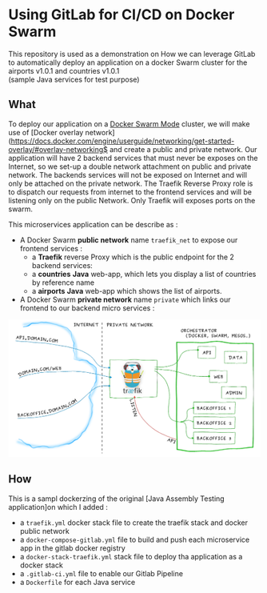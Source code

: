 # Using GitLab for CI/CD on Docker Swarm

This repository is used as a demonstration on How we can leverage GitLab to 
automatically deploy an application on a docker Swarm cluster for the airports v1.0.1 and countries v1.0.1  
(sample Java services for test purpose)


## What

To deploy our application on a [Docker Swarm
Mode](https://docs.docker.com/engine/swarm/) cluster, we will make use of
[Docker overlay network](https://docs.docker.com/engine/userguide/networking/get-started-overlay/#overlay-networking$
and create a public and private network. Our application will have 2
backend services that must never be exposes on the Internet, so we set-up a double
network attachment on public and private network. The backends services will not
be exposed on Internet and will only be attached on the private network. The
Traefik Reverse Proxy role is to dispatch our requests
from internet to the frontend services and will be listening only on the public
Network. Only Traefik will exposes ports on the swarm.

This microservices application can be describe as :

- A Docker Swarm **public network** name `traefik_net` to expose our frontend
  services :
    - a **Traefik** reverse Proxy which is the public endpoint for the 2
      backend services:
    - a **countries** **Java** web-app, which lets you display a list of countries by reference name
    - a **airports** **Java** web-app which shows the list of airports.
- A Docker Swarm **private network** name `private` which links our frontend to
our backend micro services :



![Application architecture](architecture.png)

## How

This is a sampl dockerzing of the original [Java Assembly Testing
application]on which I
added :
- a `traefik.yml` docker stack file to create the traefik stack and docker
  public network
- a `docker-compose-gitlab.yml` file to build and push each microservice app in
  the gitlab docker registry
- a `docker-stack-traefik.yml` stack file to deploy tha application as a docker
  stack
- a `.gitlab-ci.yml` file to enable our Gitlab Pipeline
- a `Dockerfile` for each Java service
